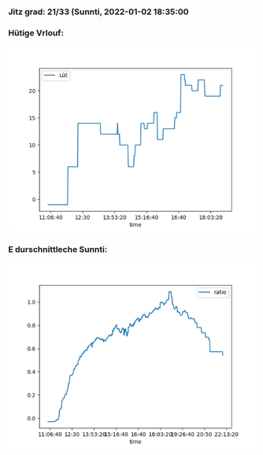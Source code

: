### Jitz grad: 21/33 (Sunnti, 2022-01-02 18:35:00

### Hütige Vrlouf:
![Graph](Today.png)

### E durschnittleche Sunnti:
![Graph](Sunnti.png)